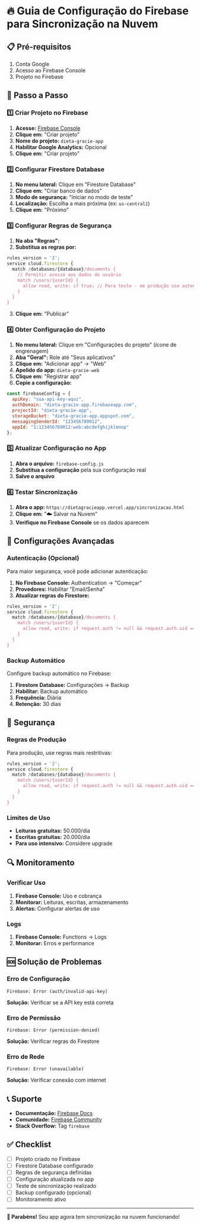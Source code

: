 # 🔥 Guia de Configuração do Firebase para Sincronização na Nuvem

## 📋 Pré-requisitos

1. Conta Google
2. Acesso ao Firebase Console
3. Projeto no Firebase

## 🚀 Passo a Passo

### 1️⃣ Criar Projeto no Firebase

1. **Acesse:** [Firebase Console](https://console.firebase.google.com/)
2. **Clique em:** "Criar projeto"
3. **Nome do projeto:** `dieta-gracie-app`
4. **Habilitar Google Analytics:** Opcional
5. **Clique em:** "Criar projeto"

### 2️⃣ Configurar Firestore Database

1. **No menu lateral:** Clique em "Firestore Database"
2. **Clique em:** "Criar banco de dados"
3. **Modo de segurança:** "Iniciar no modo de teste"
4. **Localização:** Escolha a mais próxima (ex: `us-central1`)
5. **Clique em:** "Próximo"

### 3️⃣ Configurar Regras de Segurança

1. **Na aba "Regras":**
2. **Substitua as regras por:**

```javascript
rules_version = '2';
service cloud.firestore {
  match /databases/{database}/documents {
    // Permitir acesso aos dados do usuário
    match /users/{userId} {
      allow read, write: if true; // Para teste - em produção use autenticação
    }
  }
}
```

3. **Clique em:** "Publicar"

### 4️⃣ Obter Configuração do Projeto

1. **No menu lateral:** Clique em "Configurações do projeto" (ícone de engrenagem)
2. **Aba "Geral":** Role até "Seus aplicativos"
3. **Clique em:** "Adicionar app" → "Web"
4. **Apelido do app:** `dieta-gracie-web`
5. **Clique em:** "Registrar app"
6. **Copie a configuração:**

```javascript
const firebaseConfig = {
  apiKey: "sua-api-key-aqui",
  authDomain: "dieta-gracie-app.firebaseapp.com",
  projectId: "dieta-gracie-app",
  storageBucket: "dieta-gracie-app.appspot.com",
  messagingSenderId: "123456789012",
  appId: "1:123456789012:web:abcdefghijklmnop"
};
```

### 5️⃣ Atualizar Configuração no App

1. **Abra o arquivo:** `firebase-config.js`
2. **Substitua a configuração** pela sua configuração real
3. **Salve o arquivo**

### 6️⃣ Testar Sincronização

1. **Abra o app:** `https://dietagracieapp.vercel.app/sincronizacao.html`
2. **Clique em:** "☁️ Salvar na Nuvem"
3. **Verifique no Firebase Console** se os dados aparecem

## 🔧 Configurações Avançadas

### Autenticação (Opcional)

Para maior segurança, você pode adicionar autenticação:

1. **No Firebase Console:** Authentication → "Começar"
2. **Provedores:** Habilitar "Email/Senha"
3. **Atualizar regras do Firestore:**

```javascript
rules_version = '2';
service cloud.firestore {
  match /databases/{database}/documents {
    match /users/{userId} {
      allow read, write: if request.auth != null && request.auth.uid == userId;
    }
  }
}
```

### Backup Automático

Configure backup automático no Firebase:

1. **Firestore Database:** Configurações → Backup
2. **Habilitar:** Backup automático
3. **Frequência:** Diária
4. **Retenção:** 30 dias

## 🚨 Segurança

### Regras de Produção

Para produção, use regras mais restritivas:

```javascript
rules_version = '2';
service cloud.firestore {
  match /databases/{database}/documents {
    match /users/{userId} {
      allow read, write: if request.auth != null && request.auth.uid == userId;
    }
  }
}
```

### Limites de Uso

- **Leituras gratuitas:** 50.000/dia
- **Escritas gratuitas:** 20.000/dia
- **Para uso intensivo:** Considere upgrade

## 🔍 Monitoramento

### Verificar Uso

1. **Firebase Console:** Uso e cobrança
2. **Monitorar:** Leituras, escritas, armazenamento
3. **Alertas:** Configurar alertas de uso

### Logs

1. **Firebase Console:** Functions → Logs
2. **Monitorar:** Erros e performance

## 🆘 Solução de Problemas

### Erro de Configuração

```
Firebase: Error (auth/invalid-api-key)
```

**Solução:** Verificar se a API key está correta

### Erro de Permissão

```
Firebase: Error (permission-denied)
```

**Solução:** Verificar regras do Firestore

### Erro de Rede

```
Firebase: Error (unavailable)
```

**Solução:** Verificar conexão com internet

## 📞 Suporte

- **Documentação:** [Firebase Docs](https://firebase.google.com/docs)
- **Comunidade:** [Firebase Community](https://firebase.google.com/community)
- **Stack Overflow:** Tag `firebase`

## ✅ Checklist

- [ ] Projeto criado no Firebase
- [ ] Firestore Database configurado
- [ ] Regras de segurança definidas
- [ ] Configuração atualizada no app
- [ ] Teste de sincronização realizado
- [ ] Backup configurado (opcional)
- [ ] Monitoramento ativo

---

**🎉 Parabéns!** Seu app agora tem sincronização na nuvem funcionando!
